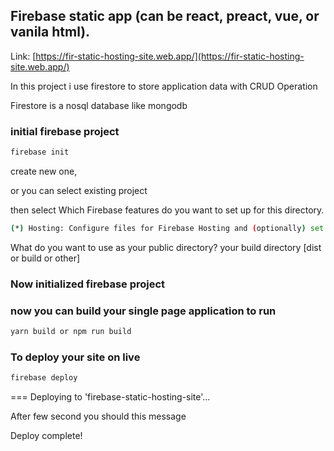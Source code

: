 ## Firebase static app (can be react, preact, vue, or vanila html).

Link:  [https://fir-static-hosting-site.web.app/](https://fir-static-hosting-site.web.app/)

In this project i use firestore to store application data with CRUD Operation

Firestore is a nosql database like mongodb







### initial firebase project

```sh
firebase init 
```

create new one, 

or you can select existing project

then select Which Firebase features do you want to set up for this directory.

```sh
(*) Hosting: Configure files for Firebase Hosting and (optionally) set up GitHub Action deploys  
```

What do you want to use as your public directory? your build directory [dist or build or other]

### Now initialized firebase project



### now you can build your single page application to run

```sh
yarn build or npm run build
```



### To deploy your site on live 

 ```sh
 firebase deploy
 ```

=== Deploying to 'firebase-static-hosting-site'...



After few second you should this message

Deploy complete!